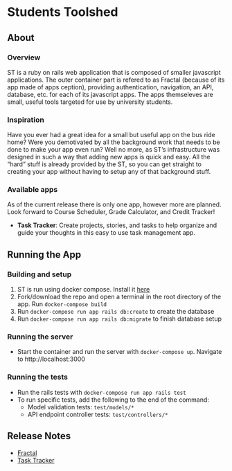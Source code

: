 # Students Toolshed

## About 

### Overview
ST is a ruby on rails web application that is composed of smaller javascript applications. The outer container part is refered to as Fractal (because of its app made of apps ception), providing authentication, navigation, an API, database, etc. for each of its javascript apps. The apps themseleves are small, useful tools targeted for use by university students.

### Inspiration
Have you ever had a great idea for a small but useful app on the bus ride home? Were you demotivated by all the background work that needs to be done to make your app even run? Well no more, as ST’s infrastructure was designed in such a way that adding new apps is quick and easy. All the “hard” stuff is already provided by the ST, so you can get straight to creating your app without having to setup any of that background stuff.

### Available apps
As of the current release there is only one app, however more are planned. Look forward to Course Scheduler, Grade Calculator, and Credit Tracker!

- __Task Tracker__: Create projects, stories, and tasks to help organize and guide your thoughts in this easy to use task management app.

## Running the App

### Building and setup
1. ST is run using docker compose. Install it [here](https://docs.docker.com/compose/install/)
1. Fork/download the repo and open a terminal in the root directory of the app. Run `docker-compose build`
1. Run `docker-compose run app rails db:create` to create the database
1. Run `docker-compose run app rails db:migrate` to finish database setup

### Running the server
- Start the container and run the server with `docker-compose up`. Navigate to http://localhost:3000

### Running the tests
- Run the rails tests with `docker-compose run app rails test`
- To run specific tests, add the following to the end of the command:
    - Model validation tests: `test/models/*`
    - API endpoint controller tests: `test/controllers/*`

## Release Notes
- [Fractal](https://github.com/mhogar/StudentsToolshed/wiki/Fractal-Release-Notes)
- [Task Tracker](https://github.com/mhogar/StudentsToolshed/wiki/Task-Tracker-Release-Notes)
